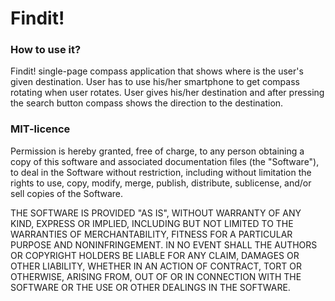 # Findit!

### How to use it?
Findit! single-page compass application that shows where is the user's given destination. User has to use his/her smartphone to get compass rotating when user rotates. User gives his/her destination and after pressing the search button compass shows the direction to the destination.

### MIT-licence
Permission is hereby granted, free of charge, to any person obtaining
a copy of this software and associated documentation files (the
"Software"), to deal in the Software without restriction, including
without limitation the rights to use, copy, modify, merge, publish,
distribute, sublicense, and/or sell copies of the Software.

THE SOFTWARE IS PROVIDED "AS IS", WITHOUT WARRANTY OF ANY KIND,
EXPRESS OR IMPLIED, INCLUDING BUT NOT LIMITED TO THE WARRANTIES OF
MERCHANTABILITY, FITNESS FOR A PARTICULAR PURPOSE AND
NONINFRINGEMENT. IN NO EVENT SHALL THE AUTHORS OR COPYRIGHT HOLDERS BE
LIABLE FOR ANY CLAIM, DAMAGES OR OTHER LIABILITY, WHETHER IN AN ACTION
OF CONTRACT, TORT OR OTHERWISE, ARISING FROM, OUT OF OR IN CONNECTION
WITH THE SOFTWARE OR THE USE OR OTHER DEALINGS IN THE SOFTWARE.